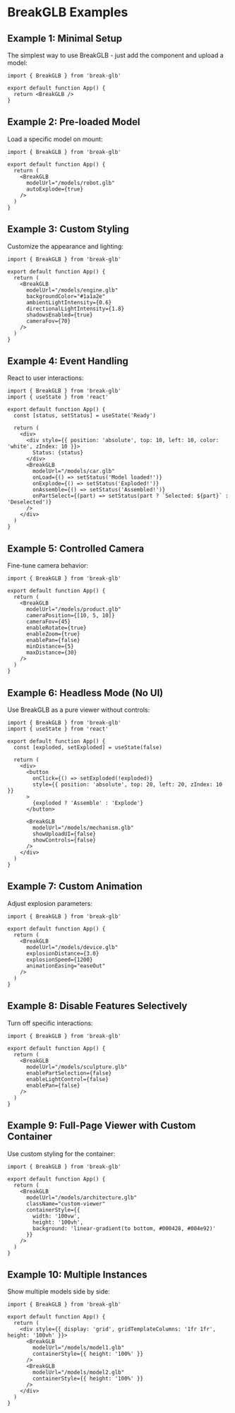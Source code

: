 # BreakGLB Examples

## Example 1: Minimal Setup

The simplest way to use BreakGLB - just add the component and upload a model:

```tsx
import { BreakGLB } from 'break-glb'

export default function App() {
  return <BreakGLB />
}
```

## Example 2: Pre-loaded Model

Load a specific model on mount:

```tsx
import { BreakGLB } from 'break-glb'

export default function App() {
  return (
    <BreakGLB
      modelUrl="/models/robot.glb"
      autoExplode={true}
    />
  )
}
```

## Example 3: Custom Styling

Customize the appearance and lighting:

```tsx
import { BreakGLB } from 'break-glb'

export default function App() {
  return (
    <BreakGLB
      modelUrl="/models/engine.glb"
      backgroundColor="#1a1a2e"
      ambientLightIntensity={0.6}
      directionalLightIntensity={1.8}
      shadowsEnabled={true}
      cameraFov={70}
    />
  )
}
```

## Example 4: Event Handling

React to user interactions:

```tsx
import { BreakGLB } from 'break-glb'
import { useState } from 'react'

export default function App() {
  const [status, setStatus] = useState('Ready')

  return (
    <div>
      <div style={{ position: 'absolute', top: 10, left: 10, color: 'white', zIndex: 10 }}>
        Status: {status}
      </div>
      <BreakGLB
        modelUrl="/models/car.glb"
        onLoad={() => setStatus('Model loaded!')}
        onExplode={() => setStatus('Exploded!')}
        onAssemble={() => setStatus('Assembled!')}
        onPartSelect={(part) => setStatus(part ? `Selected: ${part}` : 'Deselected')}
      />
    </div>
  )
}
```

## Example 5: Controlled Camera

Fine-tune camera behavior:

```tsx
import { BreakGLB } from 'break-glb'

export default function App() {
  return (
    <BreakGLB
      modelUrl="/models/product.glb"
      cameraPosition={[10, 5, 10]}
      cameraFov={45}
      enableRotate={true}
      enableZoom={true}
      enablePan={false}
      minDistance={5}
      maxDistance={30}
    />
  )
}
```

## Example 6: Headless Mode (No UI)

Use BreakGLB as a pure viewer without controls:

```tsx
import { BreakGLB } from 'break-glb'
import { useState } from 'react'

export default function App() {
  const [exploded, setExploded] = useState(false)

  return (
    <div>
      <button
        onClick={() => setExploded(!exploded)}
        style={{ position: 'absolute', top: 20, left: 20, zIndex: 10 }}
      >
        {exploded ? 'Assemble' : 'Explode'}
      </button>

      <BreakGLB
        modelUrl="/models/mechanism.glb"
        showUploadUI={false}
        showControls={false}
      />
    </div>
  )
}
```

## Example 7: Custom Animation

Adjust explosion parameters:

```tsx
import { BreakGLB } from 'break-glb'

export default function App() {
  return (
    <BreakGLB
      modelUrl="/models/device.glb"
      explosionDistance={3.0}
      explosionSpeed={1200}
      animationEasing="easeOut"
    />
  )
}
```

## Example 8: Disable Features Selectively

Turn off specific interactions:

```tsx
import { BreakGLB } from 'break-glb'

export default function App() {
  return (
    <BreakGLB
      modelUrl="/models/sculpture.glb"
      enablePartSelection={false}
      enableLightControl={false}
      enablePan={false}
    />
  )
}
```

## Example 9: Full-Page Viewer with Custom Container

Use custom styling for the container:

```tsx
import { BreakGLB } from 'break-glb'

export default function App() {
  return (
    <BreakGLB
      modelUrl="/models/architecture.glb"
      className="custom-viewer"
      containerStyle={{
        width: '100vw',
        height: '100vh',
        background: 'linear-gradient(to bottom, #000428, #004e92)'
      }}
    />
  )
}
```

## Example 10: Multiple Instances

Show multiple models side by side:

```tsx
import { BreakGLB } from 'break-glb'

export default function App() {
  return (
    <div style={{ display: 'grid', gridTemplateColumns: '1fr 1fr', height: '100vh' }}>
      <BreakGLB
        modelUrl="/models/model1.glb"
        containerStyle={{ height: '100%' }}
      />
      <BreakGLB
        modelUrl="/models/model2.glb"
        containerStyle={{ height: '100%' }}
      />
    </div>
  )
}
```
